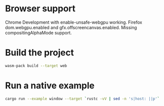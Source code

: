 # Browser support

Chrome Development with enable-unsafe-webgpu working.
Firefox dom.webgpu.enabled and gfx.offscreencanvas.enabled. Missing compositingAlphaMode support.

# Build the project

```sh
wasm-pack build --target web
```

# Run a native example

```sh
cargo run --example window --target `rustc -vV | sed -n 's|host: ||p'`
```